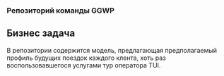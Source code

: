 ### Репозиторий команды GGWP

## Бизнес задача

В репозитории содержится модель, предлагающая предполагаемый профиль будущих поездок каждого клента, хоть раз воспользовавшегося услугами тур оператора TUI.
